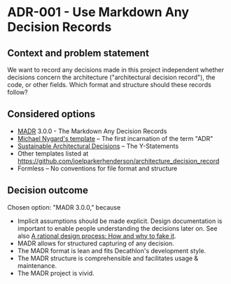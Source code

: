 # ADR-001 - Use Markdown Any Decision Records

## Context and problem statement

We want to record any decisions made in this project independent whether decisions concern the architecture ("architectural decision record"), the code, or other fields.
Which format and structure should these records follow?

## Considered options

* [MADR](https://adr.github.io/madr/) 3.0.0 - The Markdown Any Decision Records
* [Michael Nygard's template](http://thinkrelevance.com/blog/2011/11/15/documenting-architecture-decisions) – The first incarnation of the term "ADR"
* [Sustainable Architectural Decisions](https://www.infoq.com/articles/sustainable-architectural-design-decisions) – The Y-Statements
* Other templates listed at <https://github.com/joelparkerhenderson/architecture_decision_record>
* Formless – No conventions for file format and structure

## Decision outcome

Chosen option: "MADR 3.0.0," because

* Implicit assumptions should be made explicit.
  Design documentation is important to enable people understanding the decisions later on.
  See also [A rational design process: How and why to fake it](https://doi.org/10.1109/TSE.1986.6312940).
* MADR allows for structured capturing of any decision.
* The MADR format is lean and fits Decathlon's development style.
* The MADR structure is comprehensible and facilitates usage & maintenance.
* The MADR project is vivid.

